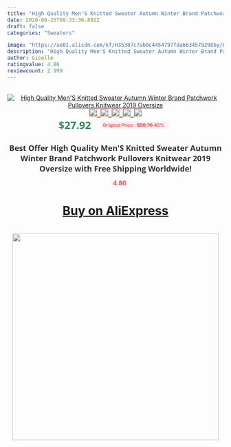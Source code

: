 ```yaml
---
title: "High Quality Men'S Knitted Sweater Autumn Winter Brand Patchwork Pullovers Knitwear 2019  Oversize"
date: 2020-06-25T09:33:36.892Z
draft: false
categories: "Sweaters"

image: "https://ae01.alicdn.com/kf/H35387c7ab0c4454797fda6634579298by/High-Quality-Men-S-Knitted-Sweater-Autumn-Winter-Brand-Patchwork-Pullovers-Knitwear-2019-Oversize.jpg"
description: "High Quality Men'S Knitted Sweater Autumn Winter Brand Patchwork Pullovers Knitwear 2019  Oversize"
author: Giselle
ratingvalue: 4.86
reviewcount: 2.999
---
```

<br>
<div style="text-align: center;">
<a href="https://s.click.aliexpress.com/e/_9gjiQh" target="_blank" rel="nofollow noopener noreferrer"><img alt="High Quality Men'S Knitted Sweater Autumn Winter Brand Patchwork Pullovers Knitwear 2019  Oversize" class="magnifier-image" src="https://ae01.alicdn.com/kf/H35387c7ab0c4454797fda6634579298by/High-Quality-Men-S-Knitted-Sweater-Autumn-Winter-Brand-Patchwork-Pullovers-Knitwear-2019-Oversize.jpg_640x640.jpg">
<br>
<img style="border:1px solid salmon" src="https://ae01.alicdn.com/kf/H35387c7ab0c4454797fda6634579298by/High-Quality-Men-S-Knitted-Sweater-Autumn-Winter-Brand-Patchwork-Pullovers-Knitwear-2019-Oversize.jpg_120x120.jpg">&nbsp;&nbsp;<img style="border:1px solid salmon" src="https://ae01.alicdn.com/kf/H027e8c0c97cc4e9d98c4c146454fb143n/High-Quality-Men-S-Knitted-Sweater-Autumn-Winter-Brand-Patchwork-Pullovers-Knitwear-2019-Oversize.jpg_120x120.jpg">&nbsp;&nbsp;<img style="border:1px solid salmon" src="https://ae01.alicdn.com/kf/H0b141c87b44b48fb93293353eb55e687T/High-Quality-Men-S-Knitted-Sweater-Autumn-Winter-Brand-Patchwork-Pullovers-Knitwear-2019-Oversize.jpg_120x120.jpg">&nbsp;&nbsp;<img style="border:1px solid salmon" src="https://ae01.alicdn.com/kf/H8778c0b4764249f8929d257c64df91e3s/High-Quality-Men-S-Knitted-Sweater-Autumn-Winter-Brand-Patchwork-Pullovers-Knitwear-2019-Oversize.jpg_120x120.jpg">&nbsp;&nbsp;<img style="border:1px solid salmon" src="https://ae01.alicdn.com/kf/H987554b6a42b414386fd1dda92dbf6a7c/High-Quality-Men-S-Knitted-Sweater-Autumn-Winter-Brand-Patchwork-Pullovers-Knitwear-2019-Oversize.jpg_120x120.jpg"></a></div><br0>
<div style="text-align: center;"><span style="background-color: white; border: 0px; box-sizing: border-box; color: seagreen; display: inline-block; font-family: &quot;open sans&quot; , &quot;arial&quot; , &quot;helvetica&quot; , sans-serif , &quot;heiti&quot;; font-size: 24px; font-stretch: inherit; font-weight: 700; line-height: inherit; margin: 0px 10px 0px 0px; padding: 0px; vertical-align: middle;">$27.92 </span>
<span style="background: rgb(255 , 241 , 241); border-radius: 3px; border: 0px; box-sizing: border-box; color: #ff4747; display: inline-block; font-family: inherit; font-size: 12px; font-stretch: inherit; font-style: inherit; font-variant: inherit; font-weight: 600; line-height: inherit; margin: 0px; padding: 2px 5px; transform: scale(0.9); vertical-align: middle;">Original Price : <b style="text-decoration: line-through;">$50.76 </b> 45%&nbsp;&nbsp;</span></div>
<h1 style="color: #333333; display: inline-block; font-family: &quot;open sans&quot; , &quot;arial&quot; , &quot;helvetica&quot; , sans-serif , &quot;heiti&quot;; font-size: 18px; font-stretch: inherit; font-weight: 700; text-align: center;">Best Offer High Quality Men'S Knitted Sweater Autumn Winter Brand Patchwork Pullovers Knitwear 2019  Oversize with Free Shipping Worldwide!</h1>
<div style="color: #ff4747; text-align: center;">
<img src="https://4.bp.blogspot.com/-M0ZcTcb-5uY/XleCXlxnR4I/AAAAAAAAAEc/OrjgMkXV1oMQFaCRZj5HQwOCBcu3w1FegCPcBGAYYCw/s1600/star.png" style="height: 15px;">&nbsp;<b>4.86</b></div>
<div class="button_cont" align="center"><a class="buynow_a" href="https://s.click.aliexpress.com/e/_9gjiQh" target="_blank" rel="nofollow noopener noreferrer"><H1>Buy on AliExpress</H1></a></div><br>
<div class="separator" style="clear: both; text-align: center;">
<img src="https://lh3.googleusercontent.com/-pTy5HemUv9M/XlePHvY0dAI/AAAAAAAAAE4/0nX5iRUoIWY8eMW9Dpxeirr157OZliDIgCLcBGAsYHQ/s1600/badge.gif" width="480">
</div>

